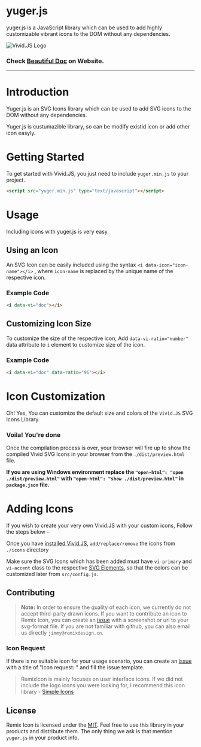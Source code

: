 # yuger.js
yuger.js is a JavaScript library which can be used to add highly customizable vibrant icons to the DOM without any dependencies.


![Vivid.JS Logo](https://webkul.github.io/vivid/assets/res/vivid-logo.svg)
### Check [Beautiful Doc](https://webkul.github.io/vivid/docs.html) on Website.

---

# Introduction
Yuger.js  is an SVG Icons library which can be used to add SVG icons to the DOM without any dependencies.

Yuger.js is custumazible library, so can be modify existid icon or add other icon easyly.

# Getting Started
To get started with Vivid.JS, you just need to include `yuger.min.js` to your project.

```html
<script src="yuger.min.js" type="text/javascript"></script>
```

# Usage
Including icons with yuger.js is very easy.

## Using an Icon
An SVG Icon can be easily included using the syntax `<i data-icon="icon-name"></i>` , where `icon-name` is replaced by the unique name of the respective icon.

### Example Code
```html
<i data-vi="doc"></i>
```

## Customizing Icon Size
To customize the size of the respective icon, Add `data-vi-ratio="number"` data attribute to `i` element to customize size of the icon.

### Example Code
```html
<i data-vi="doc" data-ratio="96"></i>
```

# Icon Customization
Oh! Yes, You can customize the default size and colors of the `Vivid.JS` SVG Icons Library.

### Voila! You're done
Once the compilation process is over, your browser will fire up to show the compiled Vivid SVG Icons in your browser from the `./dist/preview.html` file.

**If you are using Windows environment replace the `"open-html": "open ./dist/preview.html"` with `"open-html": "show ./dist/preview.html"` in `package.json` file.**

# Adding Icons
If you wish to create your very own Vivid.JS with your custom icons, Follow the steps below -

Once you have [installed Vivid.JS](#install-vividjs-package), `add/replace/remove` the icons from `./icons` directory

Make sure the SVG Icons which has been added must have `vi-primary` and `vi-accent` class to the respective [SVG Elements](https://developer.mozilla.org/en-US/docs/Web/SVG/Element), so that the colors can be customized later from `src/config.js`.


## Contributing

> **Note:** In order to ensure the quality of each icon, we currently do not accept third-party drawn icons. If you want to contribute an icon to Remix Icon, you can create an [issue](https://github.com/Remix-Design/remixicon/issues) with a screenshot or url to your svg-format file. If you are not familiar with github, you can also email us directly `jimmy@remixdesign.cn`.

### Icon Request

If there is no suitable icon for your usage scenario, you can create an [issue](https://github.com/Remix-Design/remixicon/issues) with a title of "Icon request: <Icon name>" and fill the issue template.

> RemixIcon is mainly focuses on user interface icons. If we did not include the logo icons you were looking for, I recommend this icon library - [Simple Icons](https://github.com/simple-icons/simple-icons)


## License

Remix Icon is licensed under the [MIT](LICENSE).  Feel free to use this library in your products and distribute them. The only thing we ask is that mention `yuger.js` in your product info.
